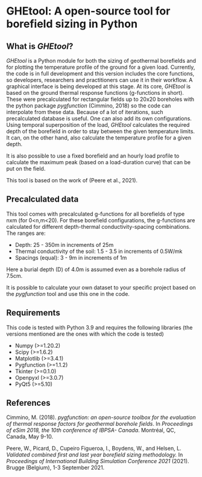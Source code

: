 # GHEtool: A open-source tool for borefield sizing in Python


## What is *GHEtool*?
*GHEtool* is a Python module for both the sizing of geothermal borefields and for plotting the temperature profile of the ground for a given load. Currently, the code is in full development and this version includes the core functions, so developers, researchers and practitioners can use it in their workflow. A graphical interface is being developed at this stage.
At its core, *GHEtool* is based on the ground thermal response functions (g-functions in short). These were precalculated for rectangular fields up to 20x20 boreholes with the python package *pygfunction* (Cimmino, 2018) so the code can interpolate from these data. Because of a lot of iterations, such precalculated database is useful. One can also add its own configurations.
Using temporal superposition of the load, *GHEtool* calculates the required depth of the borefield in order to stay between the given temperature limits. It can, on the other hand, also calculate the temperature profile for a given depth. 

It is also possible to use a fixed borefield and an hourly load profile to calculate the maximum peak (based on a load-duration curve) that can be put on the field.

This tool is based on the work of (Peere et al., 2021).

## Precalculated data
This tool comes with precalculated g-functions for all borefields of type nxm (for 0<n,m<20). For these borefield configurations, the g-functions are calculated for different depth-thermal conductivity-spacing combinations. The ranges are:

* Depth: 25 - 350m in increments of 25m
* Thermal conductivity of the soil: 1.5 - 3.5 in increments of 0.5W/mk
* Spacings (equal): 3 - 9m in increments of 1m

Here a burial depth (D) of 4.0m is assumed even as a borehole radius of 7.5cm.

It is possible to calculate your own dataset to your specific project based on the *pygfunction* tool and use this one in the code.

## Requirements
This code is tested with Python 3.9 and requires the following libraries (the versions mentioned are the ones with which the code is tested)

* Numpy (>=1.20.2)
* Scipy (>=1.6.2)
* Matplotlib (>=3.4.1)
* Pygfunction (>=1.1.2)
* Tkinter (>=0.1.0)
* Openpyxl (>=3.0.7)
* PyQt5 (>=5.10)

## References
Cimmino, M. (2018). _pygfunction: an open-source toolbox for the evaluation of thermal response factors for geothermal borehole fields_. In _Proceedings of eSim 2018, the 10th conference of IBPSA- Canada_. Montréal, QC, Canada, May 9-10.

Peere, W., Picard, D., Cupeiro Figueroa, I., Boydens, W., and Helsen, L. _Validated combined first and last year borefield sizing methodology._ In _Proceedings of International Building Simulation Conference 2021_ (2021). Brugge (Belgium), 1-3 September 2021.
